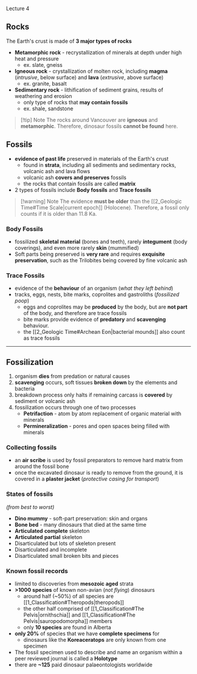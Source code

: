 Lecture 4


## Rocks
The Earth's crust is made of **3 major types of rocks**
- **Metamorphic rock** - recrystallization of minerals at depth under high heat and pressure 
	- ex. slate, gneiss
- **Igneous rock** - crystallization of molten rock, including **magma** (*intrusive*, below surface) and **lava** (*extrusive*, above surface)
	- ex. granite, basalt
- **Sedimentary rock** - lithification of sediment grains, results of weathering and erosion
	- only type of rocks that **may contain fossils**
	- ex. shale, sandstone

> [!tip] Note
> The rocks around Vancouver are **igneous** and **metamorphic**. Therefore, dinosaur fossils **cannot be found** here.


## Fossils
- **evidence of past life** preserved in materials of the Earth's crust
	- found in **strata**, including all sediments and sedimentary rocks, volcanic ash and lava flows
	- volcanic ash **covers and preserves** fossils
	- the rocks that contain fossils are called **matrix**
- 2 types of fossils include **Body fossils** and **Trace fossils**

> [!warning] Note
> The evidence **must be older** than the [[2_Geologic Time#Time Scale|current epoch]] (Holocene). Therefore, a fossil only counts if it is older than 11.8 Ka.

### Body Fossils
- fossilized **skeletal material** (bones and teeth), rarely **integument** (body coverings), and even more rarely **skin** (mummified) 
- Soft parts being preserved is **very rare** and requires **exquisite preservation**, such as the Trilobites being covered by fine volcanic ash

### Trace Fossils
- evidence of the **behaviour** of an organism (*what they left behind*)
- tracks, eggs, nests, bite marks, coprolites and gastroliths (*fossilized poop*)
	- eggs and coprolites may be **produced** by the body, but are **not part** of the body, and therefore are trace fossils
	- bite marks provide evidence of **predatory** and **scavenging** behaviour.
	- the [[2_Geologic Time#Archean Eon|bacterial mounds]] also count as trace fossils

---

## Fossilization
1. organism **dies** from predation or natural causes
2. **scavenging** occurs, soft tissues **broken down** by the elements and bacteria
3. breakdown process only halts if remaining carcass is **covered** by sediment or volcanic ash
4. fossilization occurs through one of two processes
	-  **Petrifaction** - atom by atom replacement of organic material with minerals
	-  **Permineralization** - pores and open spaces being filled with minerals

### Collecting fossils
- an **air scribe** is used by fossil preparators to remove hard matrix from around the fossil bone
- once the excavated dinosaur is ready to remove from the ground, it is covered in a **plaster jacket** (*protective casing for transport*)

### States of fossils
*(from best to worst)*
- **Dino mummy** - soft-part preservation: skin and organs
- **Bone bed** - many dinosaurs that died at the same time
- **Articulated** **complete** skeleton 
- **Articulated** **partial** skeleton
- Disarticulated but lots of skeleton present
- Disarticulated and incomplete
- Disarticulated small broken bits and pieces

### Known fossil records
- limited to discoveries from **mesozoic aged** strata
- **>1000** **species** of known non-avian (*not flying*) dinosaurs
	- around half (~50%) of all species are [[1_Classification#Theropods|theropods]]
	- the other half comprised of [[1_Classification#The Pelvis|ornithschia]] and [[1_Classification#The Pelvis|sauropodomorpha]] members
	- only **10 species** are found in Alberta 
- **only 20%** of species that we have **complete specimens** for
	- dinosaurs like the **Koreaceratops** are only known from one specimen
- The fossil specimen used to describe and name an organism within a peer reviewed journal is called a **Holotype**
- there are **~125** paid dinosaur palaeontologists worldwide

